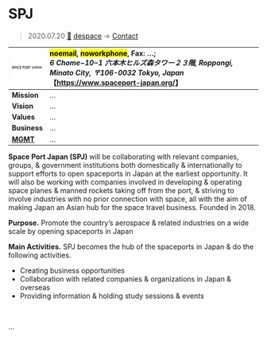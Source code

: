 # SPJ
> 2020.07.20 [🚀](../../../index/index.md) [despace](../index.md) → [Contact](../contact.md)

|[![](../f/contact/s/spaceportjapan_logo1_thumb.webp)](../f/contact/s/spaceportjapan_logo1.webp)|<mark>noemail</mark>, <mark>noworkphone</mark>, Fax: …;<br> *6 Chome−10−1 六本木ヒルズ森タワー２３階, Roppongi, Minato City, 〒106-0032 Tokyo, Japan*<br> 【<https://www.spaceport-japan.org/>】|
|:-|:-|
|**Mission**|…|
|**Vision**|…|
|**Values**|…|
|**Business**|…|
|**[MGMT](../mgmt.md)**|…|

**Space Port Japan (SPJ)** will be collaborating with relevant companies, groups, & government institutions both domestically & internationally to support efforts to open spaceports in Japan at the earliest opportunity. It will also be working with companies involved in developing & operating space planes & manned rockets taking off from the port, & striving to involve industries with no prior connection with space, all with the aim of making Japan an Asian hub for the space travel business. Founded in 2018.

**Purpose.** Promote the country’s aerospace & related industries on a wide scale by opening spaceports in Japan

**Main Activities.** SPJ becomes the hub of the spaceports in Japan & do the following activities.

   - Creating business opportunities
   - Collaboration with related companies & organizations in Japan & overseas
   - Providing information & holding study sessions & events

<p style="page-break-after:always"> </p>

…

